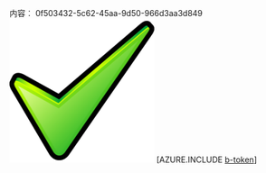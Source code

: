 内容︰ 0f503432-5c62-45aa-9d50-966d3aa3d849![图像](b6772b25-c598-44fe-875f-bd22c017d210.png)
[AZURE.INCLUDE [b-token](310f0e3c-1134-44bc-973d-4225103c8af0.md)]
